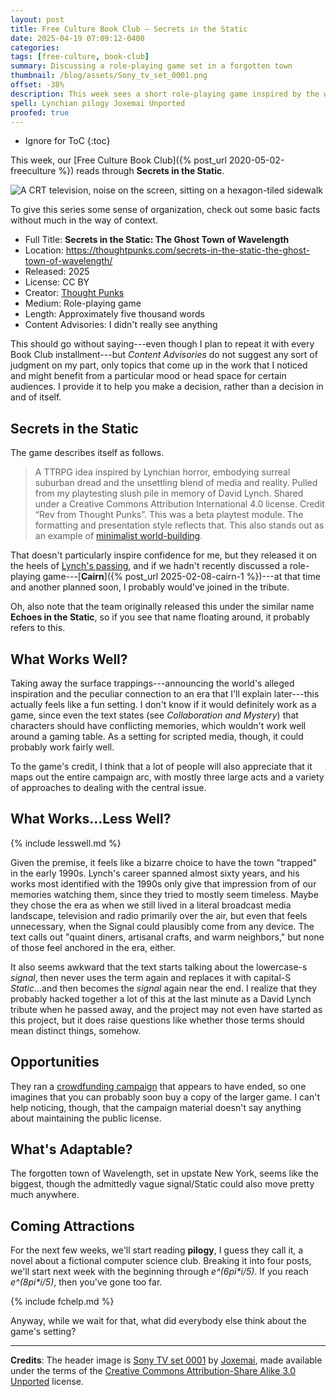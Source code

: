 ```yaml
---
layout: post
title: Free Culture Book Club — Secrets in the Static
date: 2025-04-19 07:09:12-0400
categories:
tags: [free-culture, book-club]
summary: Discussing a role-playing game set in a forgotten town
thumbnail: /blog/assets/Sony_tv_set_0001.png
offset: -38%
description: This week sees a short role-playing game inspired by the works of David Lynch.
spell: Lynchian pilogy Joxemai Unported
proofed: true
---
```


* Ignore for ToC
{:toc}

This week, our [Free Culture Book Club]({% post_url 2020-05-02-freeculture %}) reads through **Secrets in the Static**.

![A CRT television, noise on the screen, sitting on a hexagon-tiled sidewalk](/blog/assets/Sony_tv_set_0001.png "I spent too much time designing the pseudo-static on the screen instead of overlaying a picture of actual static...")

To give this series some sense of organization, check out some basic facts without much in the way of context.

 * Full Title:  **Secrets in the Static: The Ghost Town of Wavelength**
 * Location:  <https://thoughtpunks.com/secrets-in-the-static-the-ghost-town-of-wavelength/>
 * Released:  2025
 * License:  CC BY
 * Creator:  [Thought Punks](https://thoughtpunks.com/)
 * Medium:  Role-playing game
 * Length:  Approximately five thousand words
 * Content Advisories:  I didn't really see anything

This should go without saying---even though I plan to repeat it with every Book Club installment---but *Content Advisories* do not suggest any sort of judgment on my part, only topics that come up in the work that I noticed and might benefit from a particular mood or head space for certain audiences.  I provide it to help you make a decision, rather than a decision in and of itself.

## Secrets in the Static

The game describes itself as follows.

 > A TTRPG idea inspired by Lynchian horror, embodying surreal suburban dread and the unsettling blend of media and reality. Pulled from my playtesting slush pile in memory of David Lynch. Shared under a Creative Commons Attribution International 4.0 license. Credit “Rev from Thought Punks”. This was a beta playtest module. The formatting and presentation style reflects that. This also stands out as an example of [minimalist world-building](https://thoughtpunks.com/crafting-minimalist-settings-for-tabletop-roleplaying-games/).

That doesn't particularly inspire confidence for me, but they released it on the heels of [Lynch's passing](https://en.wikipedia.org/wiki/David_Lynch), and if we hadn't recently discussed a role-playing game---[**Cairn**]({% post_url 2025-02-08-cairn-1 %})---at that time and another planned soon, I probably would've joined in the tribute.

Oh, also note that the team originally released this under the similar name **Echoes in the Static**, so if you see that name floating around, it probably refers to this.

## What Works Well?

Taking away the surface trappings---announcing the world's alleged inspiration and the peculiar connection to an era that I'll explain later---this actually feels like a fun setting.  I don't know if it would definitely work as a game, since even the text states (see *Collaboration and Mystery*) that characters should have conflicting memories, which wouldn't work well around a gaming table.  As a setting for scripted media, though, it could probably work fairly well.

To the game's credit, I think that a lot of people will also appreciate that it maps out the entire campaign arc, with mostly three large acts and a variety of approaches to dealing with the central issue.

## What Works...Less Well?

{% include lesswell.md %}

Given the premise, it feels like a bizarre choice to have the town "trapped" in the early 1990s.  Lynch's career spanned almost sixty years, and his works most identified with the 1990s only give that impression from of our memories watching them, since they tried to mostly seem timeless.  Maybe they chose the era as when we still lived in a literal broadcast media landscape, television and radio primarily over the air, but even that feels unnecessary, when the Signal could plausibly come from any device.  The text calls out "quaint diners, artisanal crafts, and warm neighbors," but none of those feel anchored in the era, either.

It also seems awkward that the text starts talking about the lowercase-s *signal*, then never uses the term again and replaces it with capital-S *Static*...and then becomes the *signal* again near the end.  I realize that they probably hacked together a lot of this at the last minute as a David Lynch tribute when he passed away, and the project may not even have started as this project, but it does raise questions like whether those terms should mean distinct things, somehow.

## Opportunities

They ran a [crowdfunding campaign](https://crowdfundr.com/32VFe7?ref=ab_7oVhSvGNW2J7oVhSvGNW2J) that appears to have ended, so one imagines that you can probably soon buy a copy of the larger game.  I can't help noticing, though, that the campaign material doesn't say anything about maintaining the public license.

## What's Adaptable?

The forgotten town of Wavelength, set in upstate New York, seems like the biggest, though the admittedly vague signal/Static could also move pretty much anywhere.

## Coming Attractions

For the next few weeks, we'll start reading **pilogy**, I guess they call it, a novel about a fictional computer science club.  Breaking it into four posts, we'll start next week with the beginning through _e^(6pi*i/5)_.  If you reach _e^(8pi*i/5)_, then you've gone too far.

{% include fchelp.md %}

Anyway, while we wait for that, what did everybody else think about the game's setting?

* * *

**Credits**:  The header image is [Sony TV set 0001](https://commons.wikimedia.org/wiki/File:Sony_tv_set_0001.JPG) by [Joxemai](https://commons.wikimedia.org/wiki/User:Joxemai), made available under the terms of the [Creative Commons Attribution-Share Alike 3.0 Unported](https://creativecommons.org/licenses/by-sa/3.0/deed.en) license.
